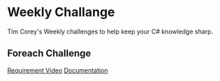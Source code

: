 # Weekly Challange
Tim Corey's Weekly challenges to help keep your C# knowledge sharp.

## Foreach Challenge
[Requirement Video](https://www.youtube.com/watch?v=pxdwwgIja5Q&list=PLLWMQd6PeGY1VcJGocm1wwtFCZUrh2sc9&index=1)
[Documentation](https://www.filepicker.io/api/file/9C4WFKdiSfOtScOOwrFZ)
